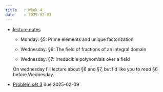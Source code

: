 ```yaml
---
title   : Week 4
date    : 2025-02-03
---
```


- [lecture notes](/course-content/lecture-notes.pdf)  
  
  - Monday: §5: Prime elements and unique factorization
  
  - Wednesday: §6: The field of fractions of an integral domain
  
  - Wednesday: §7: Irreducible polynomials over a field
  
  On wednesday I'll lecture about §6 and §7, but I'd like you to
  *read* §6 before Wednesday.
  

- [Problem set 3](/course-assignments/PS3--irreducibles.pdf) due 2025-02-09




